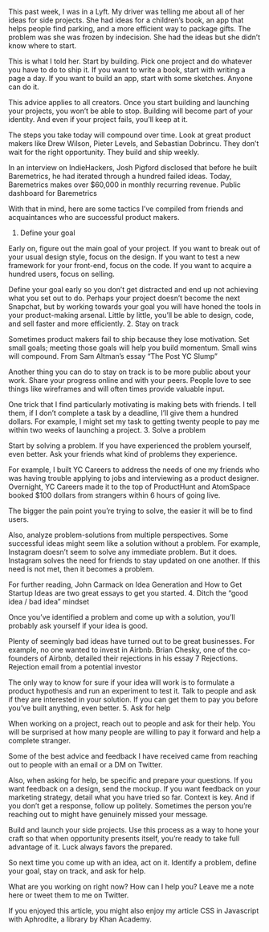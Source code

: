 This past week, I was in a Lyft. My driver was telling me about all of her ideas for side projects. She had ideas for a children’s book, an app that helps people find parking, and a more efficient way to package gifts. The problem was she was frozen by indecision. She had the ideas but she didn’t know where to start.

This is what I told her. Start by building. Pick one project and do whatever you have to do to ship it. If you want to write a book, start with writing a page a day. If you want to build an app, start with some sketches. Anyone can do it.

This advice applies to all creators. Once you start building and launching your projects, you won’t be able to stop. Building will become part of your identity. And even if your project fails, you’ll keep at it.

The steps you take today will compound over time. Look at great product makers like Drew Wilson, Pieter Levels, and Sebastian Dobrincu. They don’t wait for the right opportunity. They build and ship weekly.

In an interview on IndieHackers, Josh Pigford disclosed that before he built Baremetrics, he had iterated through a hundred failed ideas. Today, Baremetrics makes over $60,000 in monthly recurring revenue.
Public dashboard for Baremetrics

With that in mind, here are some tactics I’ve compiled from friends and acquaintances who are successful product makers.
1. Define your goal

Early on, figure out the main goal of your project. If you want to break out of your usual design style, focus on the design. If you want to test a new framework for your front-end, focus on the code. If you want to acquire a hundred users, focus on selling.

Define your goal early so you don’t get distracted and end up not achieving what you set out to do. Perhaps your project doesn’t become the next Snapchat, but by working towards your goal you will have honed the tools in your product-making arsenal. Little by little, you’ll be able to design, code, and sell faster and more efficiently.
2. Stay on track

Sometimes product makers fail to ship because they lose motivation. Set small goals; meeting those goals will help you build momentum. Small wins will compound.
From Sam Altman’s essay “The Post YC Slump”

Another thing you can do to stay on track is to be more public about your work. Share your progress online and with your peers. People love to see things like wireframes and will often times provide valuable input.

One trick that I find particularly motivating is making bets with friends. I tell them, if I don’t complete a task by a deadline, I’ll give them a hundred dollars. For example, I might set my task to getting twenty people to pay me within two weeks of launching a project.
3. Solve a problem

Start by solving a problem. If you have experienced the problem yourself, even better. Ask your friends what kind of problems they experience.

For example, I built YC Careers to address the needs of one my friends who was having trouble applying to jobs and interviewing as a product designer. Overnight, YC Careers made it to the top of ProductHunt and AtomSpace booked $100 dollars from strangers within 6 hours of going live.

The bigger the pain point you’re trying to solve, the easier it will be to find users.

Also, analyze problem-solutions from multiple perspectives. Some successful ideas might seem like a solution without a problem. For example, Instagram doesn’t seem to solve any immediate problem. But it does. Instagram solves the need for friends to stay updated on one another. If this need is not met, then it becomes a problem.

For further reading, John Carmack on Idea Generation and How to Get Startup Ideas are two great essays to get you started.
4. Ditch the “good idea / bad idea” mindset

Once you’ve identified a problem and come up with a solution, you’ll probably ask yourself if your idea is good.

Plenty of seemingly bad ideas have turned out to be great businesses. For example, no one wanted to invest in Airbnb. Brian Chesky, one of the co-founders of Airbnb, detailed their rejections in his essay 7 Rejections.
Rejection email from a potential investor

The only way to know for sure if your idea will work is to formulate a product hypothesis and run an experiment to test it. Talk to people and ask if they are interested in your solution. If you can get them to pay you before you’ve built anything, even better.
5. Ask for help

When working on a project, reach out to people and ask for their help. You will be surprised at how many people are willing to pay it forward and help a complete stranger.

Some of the best advice and feedback I have received came from reaching out to people with an email or a DM on Twitter.

Also, when asking for help, be specific and prepare your questions. If you want feedback on a design, send the mockup. If you want feedback on your marketing strategy, detail what you have tried so far. Context is key. And if you don’t get a response, follow up politely. Sometimes the person you’re reaching out to might have genuinely missed your message.

Build and launch your side projects. Use this process as a way to hone your craft so that when opportunity presents itself, you’re ready to take full advantage of it. Luck always favors the prepared.

So next time you come up with an idea, act on it. Identify a problem, define your goal, stay on track, and ask for help.

What are you working on right now? How can I help you? Leave me a note here or tweet them to me on Twitter.

If you enjoyed this article, you might also enjoy my article CSS in Javascript with Aphrodite, a library by Khan Academy.